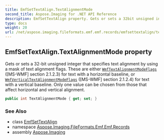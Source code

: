 ```yaml
---
title: EmfSetTextAlign.TextAlignmentMode
second_title: Aspose.Imaging for .NET API Reference
description: EmfSetTextAlign property. Gets or sets a 32bit unsigned integer that specifies text alignment by using a mask of text alignment flags. These are either WmfTextAlignmentModeFlags MSWMF section 2.1.2.3 for text with a horizontal baseline or WmfVerticalTextAlignmentModeFlags MSWMF section 2.1.2.4 for text with a vertical baseline. Only one value can be chosen from those that affect horizontal and vertical alignment
type: docs
weight: 20
url: /net/aspose.imaging.fileformats.emf.emf.records/emfsettextalign/textalignmentmode/
---
```

## EmfSetTextAlign.TextAlignmentMode property

Gets or sets a 32-bit unsigned integer that specifies text alignment by using a mask of text alignment flags. These are either [`WmfTextAlignmentModeFlags`](../../../aspose.imaging.fileformats.wmf.consts/wmftextalignmentmodeflags/) ([MS-WMF] section 2.1.2.3) for text with a horizontal baseline, or [`WmfVerticalTextAlignmentModeFlags`](../../../aspose.imaging.fileformats.wmf.consts/wmfverticaltextalignmentmodeflags/) ([MS-WMF] section 2.1.2.4) for text with a vertical baseline. Only one value can be chosen from those that affect horizontal and vertical alignment.

```csharp
public int TextAlignmentMode { get; set; }
```

### See Also

* class [EmfSetTextAlign](../)
* namespace [Aspose.Imaging.FileFormats.Emf.Emf.Records](../../emfsettextalign/)
* assembly [Aspose.Imaging](../../../)



